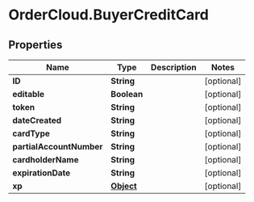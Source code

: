 # OrderCloud.BuyerCreditCard

## Properties
Name | Type | Description | Notes
------------ | ------------- | ------------- | -------------
**ID** | **String** |  | [optional] 
**editable** | **Boolean** |  | [optional] 
**token** | **String** |  | [optional] 
**dateCreated** | **String** |  | [optional] 
**cardType** | **String** |  | [optional] 
**partialAccountNumber** | **String** |  | [optional] 
**cardholderName** | **String** |  | [optional] 
**expirationDate** | **String** |  | [optional] 
**xp** | [**Object**](.md) |  | [optional] 


